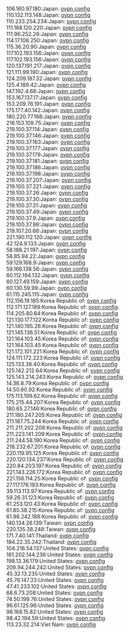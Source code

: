 106.160.97.180:Japan: [ovpn config](vpn/106_160_97_180.ovpn)  
110.132.113.148:Japan: [ovpn config](vpn/110_132_113_148.ovpn)  
110.233.254.234:Japan: [ovpn config](vpn/110_233_254_234.ovpn)  
111.168.120.220:Japan: [ovpn config](vpn/111_168_120_220.ovpn)  
111.96.252.26:Japan: [ovpn config](vpn/111_96_252_26.ovpn)  
114.17.108.250:Japan: [ovpn config](vpn/114_17_108_250.ovpn)  
115.36.20.90:Japan: [ovpn config](vpn/115_36_20_90.ovpn)  
117.102.193.156:Japan: [ovpn config](vpn/117_102_193_156.ovpn)  
117.102.193.156:Japan: [ovpn config](vpn/117_102_193_156.ovpn)  
120.137.191.217:Japan: [ovpn config](vpn/120_137_191_217.ovpn)  
121.111.99.190:Japan: [ovpn config](vpn/121_111_99_190.ovpn)  
124.209.187.32:Japan: [ovpn config](vpn/124_209_187_32.ovpn)  
125.4.189.42:Japan: [ovpn config](vpn/125_4_189_42.ovpn)  
147.192.4.68:Japan: [ovpn config](vpn/147_192_4_68.ovpn)  
153.167.137.17:Japan: [ovpn config](vpn/153_167_137_17.ovpn)  
153.209.76.191:Japan: [ovpn config](vpn/153_209_76_191.ovpn)  
175.177.40.142:Japan: [ovpn config](vpn/175_177_40_142.ovpn)  
180.220.77.168:Japan: [ovpn config](vpn/180_220_77_168.ovpn)  
216.153.109.75:Japan: [ovpn config](vpn/216_153_109_75.ovpn)  
219.100.37.114:Japan: [ovpn config](vpn/219_100_37_114.ovpn)  
219.100.37.146:Japan: [ovpn config](vpn/219_100_37_146.ovpn)  
219.100.37.163:Japan: [ovpn config](vpn/219_100_37_163.ovpn)  
219.100.37.177:Japan: [ovpn config](vpn/219_100_37_177.ovpn)  
219.100.37.179:Japan: [ovpn config](vpn/219_100_37_179.ovpn)  
219.100.37.181:Japan: [ovpn config](vpn/219_100_37_181.ovpn)  
219.100.37.186:Japan: [ovpn config](vpn/219_100_37_186.ovpn)  
219.100.37.198:Japan: [ovpn config](vpn/219_100_37_198.ovpn)  
219.100.37.207:Japan: [ovpn config](vpn/219_100_37_207.ovpn)  
219.100.37.221:Japan: [ovpn config](vpn/219_100_37_221.ovpn)  
219.100.37.26:Japan: [ovpn config](vpn/219_100_37_26.ovpn)  
219.100.37.30:Japan: [ovpn config](vpn/219_100_37_30.ovpn)  
219.100.37.31:Japan: [ovpn config](vpn/219_100_37_31.ovpn)  
219.100.37.49:Japan: [ovpn config](vpn/219_100_37_49.ovpn)  
219.100.37.9:Japan: [ovpn config](vpn/219_100_37_9.ovpn)  
219.100.37.98:Japan: [ovpn config](vpn/219_100_37_98.ovpn)  
219.107.20.66:Japan: [ovpn config](vpn/219_107_20_66.ovpn)  
221.190.112.120:Japan: [ovpn config](vpn/221_190_112_120.ovpn)  
42.124.9.133:Japan: [ovpn config](vpn/42_124_9_133.ovpn)  
58.188.21.197:Japan: [ovpn config](vpn/58_188_21_197.ovpn)  
58.85.94.22:Japan: [ovpn config](vpn/58_85_94_22.ovpn)  
59.129.168.9:Japan: [ovpn config](vpn/59_129_168_9.ovpn)  
59.166.138.56:Japan: [ovpn config](vpn/59_166_138_56.ovpn)  
60.112.194.132:Japan: [ovpn config](vpn/60_112_194_132.ovpn)  
60.127.49.159:Japan: [ovpn config](vpn/60_127_49_159.ovpn)  
60.130.59.99:Japan: [ovpn config](vpn/60_130_59_99.ovpn)  
61.115.245.115:Japan: [ovpn config](vpn/61_115_245_115.ovpn)  
112.156.19.185:Korea Republic of: [ovpn config](vpn/112_156_19_185.ovpn)  
112.171.127.189:Korea Republic of: [ovpn config](vpn/112_171_127_189.ovpn)  
114.205.80.84:Korea Republic of: [ovpn config](vpn/114_205_80_84.ovpn)  
121.130.177.122:Korea Republic of: [ovpn config](vpn/121_130_177_122.ovpn)  
121.140.195.26:Korea Republic of: [ovpn config](vpn/121_140_195_26.ovpn)  
121.145.136.51:Korea Republic of: [ovpn config](vpn/121_145_136_51.ovpn)  
121.164.103.45:Korea Republic of: [ovpn config](vpn/121_164_103_45.ovpn)  
121.164.103.45:Korea Republic of: [ovpn config](vpn/121_164_103_45.ovpn)  
121.172.101.221:Korea Republic of: [ovpn config](vpn/121_172_101_221.ovpn)  
124.111.172.223:Korea Republic of: [ovpn config](vpn/124_111_172_223.ovpn)  
125.133.38.40:Korea Republic of: [ovpn config](vpn/125_133_38_40.ovpn)  
125.142.212.64:Korea Republic of: [ovpn config](vpn/125_142_212_64.ovpn)  
125.143.214.243:Korea Republic of: [ovpn config](vpn/125_143_214_243.ovpn)  
14.36.8.79:Korea Republic of: [ovpn config](vpn/14_36_8_79.ovpn)  
14.50.60.92:Korea Republic of: [ovpn config](vpn/14_50_60_92.ovpn)  
175.113.199.62:Korea Republic of: [ovpn config](vpn/175_113_199_62.ovpn)  
175.215.44.207:Korea Republic of: [ovpn config](vpn/175_215_44_207.ovpn)  
180.65.27.146:Korea Republic of: [ovpn config](vpn/180_65_27_146.ovpn)  
211.180.247.205:Korea Republic of: [ovpn config](vpn/211_180_247_205.ovpn)  
211.187.75.244:Korea Republic of: [ovpn config](vpn/211_187_75_244.ovpn)  
211.211.202.208:Korea Republic of: [ovpn config](vpn/211_211_202_208.ovpn)  
211.223.141.209:Korea Republic of: [ovpn config](vpn/211_223_141_209.ovpn)  
211.244.58.190:Korea Republic of: [ovpn config](vpn/211_244_58_190.ovpn)  
218.232.67.201:Korea Republic of: [ovpn config](vpn/218_232_67_201.ovpn)  
220.119.95.125:Korea Republic of: [ovpn config](vpn/220_119_95_125.ovpn)  
220.120.134.237:Korea Republic of: [ovpn config](vpn/220_120_134_237.ovpn)  
220.84.203.197:Korea Republic of: [ovpn config](vpn/220_84_203_197.ovpn)  
221.143.226.172:Korea Republic of: [ovpn config](vpn/221_143_226_172.ovpn)  
221.156.114.25:Korea Republic of: [ovpn config](vpn/221_156_114_25.ovpn)  
27.117.176.193:Korea Republic of: [ovpn config](vpn/27_117_176_193.ovpn)  
39.113.113.97:Korea Republic of: [ovpn config](vpn/39_113_113_97.ovpn)  
59.26.31.123:Korea Republic of: [ovpn config](vpn/59_26_31_123.ovpn)  
61.253.120.43:Korea Republic of: [ovpn config](vpn/61_253_120_43.ovpn)  
61.85.38.215:Korea Republic of: [ovpn config](vpn/61_85_38_215.ovpn)  
61.98.242.188:Korea Republic of: [ovpn config](vpn/61_98_242_188.ovpn)  
140.134.26.139:Taiwan: [ovpn config](vpn/140_134_26_139.ovpn)  
220.135.38.248:Taiwan: [ovpn config](vpn/220_135_38_248.ovpn)  
171.7.40.141:Thailand: [ovpn config](vpn/171_7_40_141.ovpn)  
184.22.35.242:Thailand: [ovpn config](vpn/184_22_35_242.ovpn)  
104.218.54.137:United States: [ovpn config](vpn/104_218_54_137.ovpn)  
161.202.144.236:United States: [ovpn config](vpn/161_202_144_236.ovpn)  
198.13.36.179:United States: [ovpn config](vpn/198_13_36_179.ovpn)  
208.94.244.242:United States: [ovpn config](vpn/208_94_244_242.ovpn)  
45.32.13.235:United States: [ovpn config](vpn/45_32_13_235.ovpn)  
45.76.147.33:United States: [ovpn config](vpn/45_76_147_33.ovpn)  
47.41.233.102:United States: [ovpn config](vpn/47_41_233_102.ovpn)  
68.6.73.208:United States: [ovpn config](vpn/68_6_73_208.ovpn)  
74.50.199.76:United States: [ovpn config](vpn/74_50_199_76.ovpn)  
96.61.125.96:United States: [ovpn config](vpn/96_61_125_96.ovpn)  
98.168.15.82:United States: [ovpn config](vpn/98_168_15_82.ovpn)  
98.42.194.59:United States: [ovpn config](vpn/98_42_194_59.ovpn)  
113.23.32.214:Viet Nam: [ovpn config](vpn/113_23_32_214.ovpn)  
